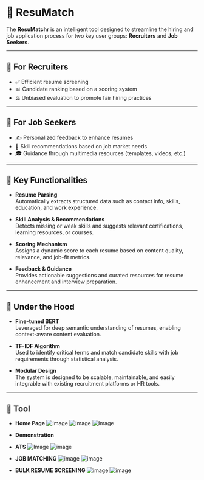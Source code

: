 # 📄 ResuMatch

The **ResuMatchr** is an intelligent tool designed to streamline the hiring and job application process for two key user groups: **Recruiters** and **Job Seekers**.

---

## 👔 For Recruiters

- ✅ Efficient resume screening  
- 📊 Candidate ranking based on a scoring system  
- ⚖️ Unbiased evaluation to promote fair hiring practices  

---

## 👤 For Job Seekers

- ✍️ Personalized feedback to enhance resumes  
- 📌 Skill recommendations based on job market needs  
- 🎓 Guidance through multimedia resources (templates, videos, etc.)  

---

## 🔧 Key Functionalities

- **Resume Parsing**  
  Automatically extracts structured data such as contact info, skills, education, and work experience.

- **Skill Analysis & Recommendations**  
  Detects missing or weak skills and suggests relevant certifications, learning resources, or courses.

- **Scoring Mechanism**  
  Assigns a dynamic score to each resume based on content quality, relevance, and job-fit metrics.

- **Feedback & Guidance**  
  Provides actionable suggestions and curated resources for resume enhancement and interview preparation.

---

## 🧠 Under the Hood

- **Fine-tuned BERT**  
  Leveraged for deep semantic understanding of resumes, enabling context-aware content evaluation.

- **TF-IDF Algorithm**  
  Used to identify critical terms and match candidate skills with job requirements through statistical analysis.

- **Modular Design**  
  The system is designed to be scalable, maintainable, and easily integrable with existing recruitment platforms or HR tools.
  
---

## 🤖 Tool 
- **Home Page**
![Image](https://github.com/user-attachments/assets/c295c563-84d6-46cf-b664-11bc00877201)
![Image](https://github.com/user-attachments/assets/9e57e98e-838c-40c5-ab5b-3df74d054c60)
![Image](https://github.com/user-attachments/assets/7136268d-dd08-4799-8217-f3d324d2ec58)

- **Demonstration**
- **ATS**
  ![Image](https://github.com/user-attachments/assets/086788cd-3ef0-459c-acbc-5f5ff91eafd9)
  ![image](https://github.com/user-attachments/assets/98e3e156-7de8-467a-bdd5-0ef2cd8109e7)
  
- **JOB MATCHING**
   ![image](https://github.com/user-attachments/assets/9f0f44c4-da34-473b-91fb-571950904ed6)
   ![image](https://github.com/user-attachments/assets/280fb360-5cf6-4767-b4c4-c0e71b586324)
  
- **BULK RESUME SCREENING**
  ![image](https://github.com/user-attachments/assets/cee55162-7892-402b-a917-98e20e436cab)
  ![image](https://github.com/user-attachments/assets/50a2b71b-739e-4c49-b79d-72d87a30cb0f)




  



